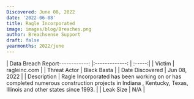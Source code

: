 ```yaml
---
Discovered: June 08, 2022
date: '2022-06-08'
title: Ragle Incorporated
image: images/blog/Breaches.png
author: Breachsense Support
draft: false
yearmonths: 2022/june
---
```


| Data Breach Report------------:   |:-------------:    | :-----:|
| Victim    | ragleinc.com      | 
| Threat Actor    | Black Basta      | 
| Date Discovered    | Jun 08, 2022      | 
| Description    | Ragle Incorporated has been working on or has completed numerous construction projects in Indiana , Kentucky, Texas, Illinois and other states since 1993.      | 
| Leak Size    | N/A      | 

